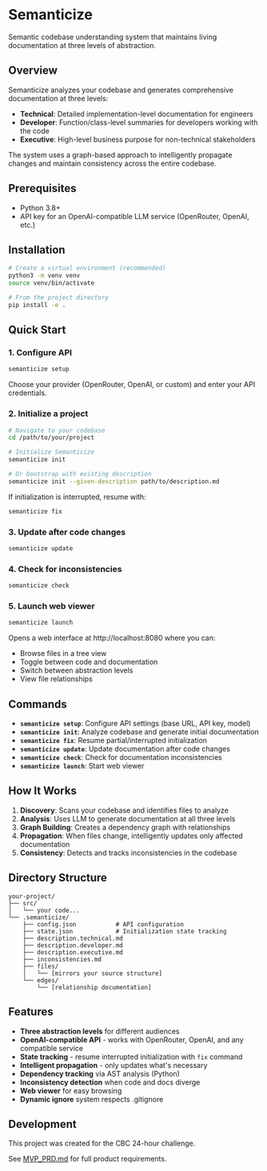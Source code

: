 # Semanticize

Semantic codebase understanding system that maintains living documentation at three levels of abstraction.

## Overview

Semanticize analyzes your codebase and generates comprehensive documentation at three levels:
- **Technical**: Detailed implementation-level documentation for engineers
- **Developer**: Function/class-level summaries for developers working with the code
- **Executive**: High-level business purpose for non-technical stakeholders

The system uses a graph-based approach to intelligently propagate changes and maintain consistency across the entire codebase.

## Prerequisites

- Python 3.8+
- API key for an OpenAI-compatible LLM service (OpenRouter, OpenAI, etc.)

## Installation

```bash
# Create a virtual environment (recommended)
python3 -m venv venv
source venv/bin/activate

# From the project directory
pip install -e .
```

## Quick Start

### 1. Configure API

```bash
semanticize setup
```

Choose your provider (OpenRouter, OpenAI, or custom) and enter your API credentials.

### 2. Initialize a project

```bash
# Navigate to your codebase
cd /path/to/your/project

# Initialize Semanticize
semanticize init

# Or bootstrap with existing description
semanticize init --given-description path/to/description.md
```

If initialization is interrupted, resume with:
```bash
semanticize fix
```

### 3. Update after code changes

```bash
semanticize update
```

### 4. Check for inconsistencies

```bash
semanticize check
```

### 5. Launch web viewer

```bash
semanticize launch
```

Opens a web interface at http://localhost:8080 where you can:
- Browse files in a tree view
- Toggle between code and documentation
- Switch between abstraction levels
- View file relationships

## Commands

- **`semanticize setup`**: Configure API settings (base URL, API key, model)
- **`semanticize init`**: Analyze codebase and generate initial documentation
- **`semanticize fix`**: Resume partial/interrupted initialization
- **`semanticize update`**: Update documentation after code changes
- **`semanticize check`**: Check for documentation inconsistencies
- **`semanticize launch`**: Start web viewer

## How It Works

1. **Discovery**: Scans your codebase and identifies files to analyze
2. **Analysis**: Uses LLM to generate documentation at all three levels
3. **Graph Building**: Creates a dependency graph with relationships
4. **Propagation**: When files change, intelligently updates only affected documentation
5. **Consistency**: Detects and tracks inconsistencies in the codebase

## Directory Structure

```
your-project/
├── src/
│   └── your code...
└── .semanticize/
    ├── config.json           # API configuration
    ├── state.json            # Initialization state tracking
    ├── description.technical.md
    ├── description.developer.md
    ├── description.executive.md
    ├── inconsistencies.md
    ├── files/
    │   └── [mirrors your source structure]
    └── edges/
        └── [relationship documentation]
```

## Features

- **Three abstraction levels** for different audiences
- **OpenAI-compatible API** - works with OpenRouter, OpenAI, and any compatible service
- **State tracking** - resume interrupted initialization with `fix` command
- **Intelligent propagation** - only updates what's necessary
- **Dependency tracking** via AST analysis (Python)
- **Inconsistency detection** when code and docs diverge
- **Web viewer** for easy browsing
- **Dynamic ignore** system respects .gitignore

## Development

This project was created for the CBC 24-hour challenge.

See [MVP_PRD.md](MVP_PRD.md) for full product requirements.